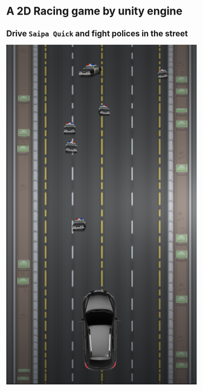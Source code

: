 # A 2D Racing game by unity engine
## Drive `Saipa Quick` and fight polices in the street
![Game environment picture](GamePicture.png)

